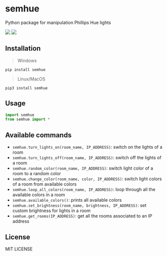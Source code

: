 # semhue
Python package for manipulation Phillips Hue lights

<img src="https://img.shields.io/badge/python%20-%2314354C.svg?&style=for-the-badge&logo=python&logoColor=white"/> <img src = "https://img.shields.io/github/license/Devansh3712/PySQL?style=for-the-badge">

## Installation

> Windows

```console
pip install semhue
```

> Linux/MacOS

```console
pip3 install semhue
```

## Usage

```python
import semhue
from semhue import *
```

## Available commands

- `semhue.turn_lights_on(room_name, IP_ADDRESS)`: switch on the lights of a room
- `semhue.turn_lights_off(room_name, IP_ADDRESS)`: switch off the lights of a room
- `semhue.random_color(room_name, IP_ADDRESS)`: switch light color of a room to a random color
- `semhue.change_color(room_name, color, IP_ADDRESS)`: switch light colors of a room from available colors
- `semhue.loop_all_colors(room_name, IP_ADDRESS)`: loop through all the available colors in a room
- `semhue.available_colors()`: prints all available colors
- `semhue.set_brightness(room_name, brightness, IP_ADDRESS)`: set custom brightness for lights in a room
- `semhue.get_rooms(IP_ADDRESS)`: get all the rooms associated to an IP address

## License
MIT LICENSE